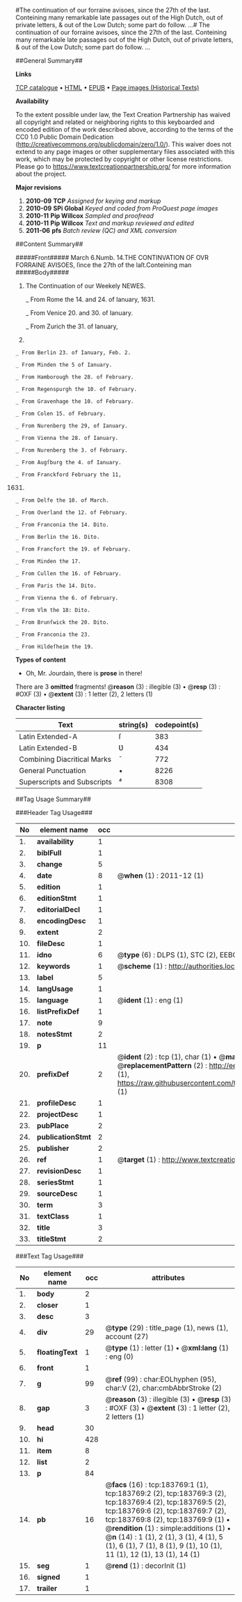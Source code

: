 #The continuation of our forraine avisoes, since the 27th of the last. Conteining many remarkable late passages out of the High Dutch, out of private letters, & out of the Low Dutch; some part do follow. ...#
The continuation of our forraine avisoes, since the 27th of the last. Conteining many remarkable late passages out of the High Dutch, out of private letters, & out of the Low Dutch; some part do follow. ...

##General Summary##

**Links**

[TCP catalogue](http://www.ota.ox.ac.uk/tcp/)  • 
[HTML](http://tei.it.ox.ac.uk/tcp/Texts-HTML/free/B07/B07961.html)  • 
[EPUB](http://tei.it.ox.ac.uk/tcp/Texts-EPUB/free/B07/B07961.epub) • 
[Page images (Historical Texts)](https://historicaltexts.jisc.ac.uk/eebo-68222495e)

**Availability**

To the extent possible under law, the Text Creation Partnership has waived all copyright and related or neighboring rights to this keyboarded and encoded edition of the work described above, according to the terms of the CC0 1.0 Public Domain Dedication (http://creativecommons.org/publicdomain/zero/1.0/). This waiver does not extend to any page images or other supplementary files associated with this work, which may be protected by copyright or other license restrictions. Please go to https://www.textcreationpartnership.org/ for more information about the project.

**Major revisions**

1. __2010-09__ __TCP__ *Assigned for keying and markup*
1. __2010-09__ __SPi Global__ *Keyed and coded from ProQuest page images*
1. __2010-11__ __Pip Willcox__ *Sampled and proofread*
1. __2010-11__ __Pip Willcox__ *Text and markup reviewed and edited*
1. __2011-06__ __pfs__ *Batch review (QC) and XML conversion*

##Content Summary##

#####Front#####
March 6.Numb. 14.THE CONTINVATION OF OVR FORRAINE AVISOES, ſince the
27th of the laſt.Conteining man
#####Body#####

1. The Continuation of our Weekely NEWES.

    _ From Rome the 14. and 24.
of Ianuary, 1631.

    _ From Venice 20. and 30. of Ianuary.

    _ From Zurich the 31. of Ianuary,
1631.

    _ From Berlin 23. of Ianuary, Feb. 2.

    _ From Minden the 5 of Ianuary.

    _ From Hamborough the 28. of February.

    _ From Regenspurgh the 10. of February.

    _ From Gravenhage the 10. of February.

    _ From Colen 15. of February.

    _ From Nurenberg the 29, of Ianuary.

    _ From Vienna the 28. of Ianuary.

    _ From Nurenberg the 3. of February.

    _ From Augſburg the 4. of Ianuary.

    _ From Franckford February the 11,
1631.

    _ From Delfe the 10. of March.

    _ From Overland the 12. of February.

    _ From Franconia the 14. Dito.

    _ From Berlin the 16. Dito.

    _ From Francfort the 19. of February.

    _ From Minden the 17.

    _ From Cullen the 16. of February.

    _ From Paris the 14. Dito.

    _ From Vienna the 6. of February.

    _ From Vlm the 18: Dito.

    _ From Brunſwick the 20. Dito.

    _ From Franconia the 23.

    _ From Hildeſheim the 19.

**Types of content**

  * Oh, Mr. Jourdain, there is **prose** in there!

There are 3 **omitted** fragments! 
 @__reason__ (3) : illegible (3)  •  @__resp__ (3) : #OXF (3)  •  @__extent__ (3) : 1 letter (2), 2 letters (1)

**Character listing**


|Text|string(s)|codepoint(s)|
|---|---|---|
|Latin Extended-A|ſ|383|
|Latin Extended-B|Ʋ|434|
|Combining             Diacritical Marks|̄|772|
|General Punctuation|•|8226|
|Superscripts             and Subscripts|⁴|8308|

##Tag Usage Summary##

###Header Tag Usage###

|No|element name|occ|attributes|
|---|---|---|---|
|1.|__availability__|1||
|2.|__biblFull__|1||
|3.|__change__|5||
|4.|__date__|8| @__when__ (1) : 2011-12 (1)|
|5.|__edition__|1||
|6.|__editionStmt__|1||
|7.|__editorialDecl__|1||
|8.|__encodingDesc__|1||
|9.|__extent__|2||
|10.|__fileDesc__|1||
|11.|__idno__|6| @__type__ (6) : DLPS (1), STC (2), EEBO-CITATION (1), OCLC (1), VID (1)|
|12.|__keywords__|1| @__scheme__ (1) : http://authorities.loc.gov/ (1)|
|13.|__label__|5||
|14.|__langUsage__|1||
|15.|__language__|1| @__ident__ (1) : eng (1)|
|16.|__listPrefixDef__|1||
|17.|__note__|9||
|18.|__notesStmt__|2||
|19.|__p__|11||
|20.|__prefixDef__|2| @__ident__ (2) : tcp (1), char (1)  •  @__matchPattern__ (2) : ([0-9\-]+):([0-9IVX]+) (1), (.+) (1)  •  @__replacementPattern__ (2) : http://eebo.chadwyck.com/downloadtiff?vid=$1&page=$2 (1), https://raw.githubusercontent.com/textcreationpartnership/Texts/master/tcpchars.xml#$1 (1)|
|21.|__profileDesc__|1||
|22.|__projectDesc__|1||
|23.|__pubPlace__|2||
|24.|__publicationStmt__|2||
|25.|__publisher__|2||
|26.|__ref__|1| @__target__ (1) : http://www.textcreationpartnership.org/docs/. (1)|
|27.|__revisionDesc__|1||
|28.|__seriesStmt__|1||
|29.|__sourceDesc__|1||
|30.|__term__|3||
|31.|__textClass__|1||
|32.|__title__|3||
|33.|__titleStmt__|2||


###Text Tag Usage###

|No|element name|occ|attributes|
|---|---|---|---|
|1.|__body__|2||
|2.|__closer__|1||
|3.|__desc__|3||
|4.|__div__|29| @__type__ (29) : title_page (1), news (1), account (27)|
|5.|__floatingText__|1| @__type__ (1) : letter (1)  •  @__xml:lang__ (1) : eng (0)|
|6.|__front__|1||
|7.|__g__|99| @__ref__ (99) : char:EOLhyphen (95), char:V (2), char:cmbAbbrStroke (2)|
|8.|__gap__|3| @__reason__ (3) : illegible (3)  •  @__resp__ (3) : #OXF (3)  •  @__extent__ (3) : 1 letter (2), 2 letters (1)|
|9.|__head__|30||
|10.|__hi__|428||
|11.|__item__|8||
|12.|__list__|2||
|13.|__p__|84||
|14.|__pb__|16| @__facs__ (16) : tcp:183769:1 (1), tcp:183769:2 (2), tcp:183769:3 (2), tcp:183769:4 (2), tcp:183769:5 (2), tcp:183769:6 (2), tcp:183769:7 (2), tcp:183769:8 (2), tcp:183769:9 (1)  •  @__rendition__ (1) : simple:additions (1)  •  @__n__ (14) : 1 (1), 2 (1), 3 (1), 4 (1), 5 (1), 6 (1), 7 (1), 8 (1), 9 (1), 10 (1), 11 (1), 12 (1), 13 (1), 14 (1)|
|15.|__seg__|1| @__rend__ (1) : decorInit (1)|
|16.|__signed__|1||
|17.|__trailer__|1||
